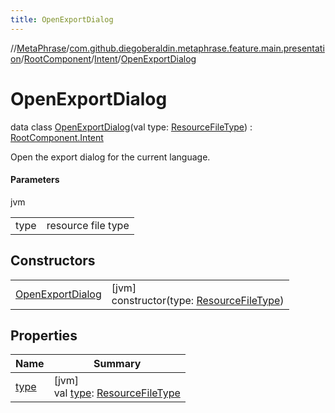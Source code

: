 ```yaml
---
title: OpenExportDialog
---
```

//[MetaPhrase](../../../../../index.html)/[com.github.diegoberaldin.metaphrase.feature.main.presentation](../../../index.html)/[RootComponent](../../index.html)/[Intent](../index.html)/[OpenExportDialog](index.html)



# OpenExportDialog

data class [OpenExportDialog](index.html)(val type: [ResourceFileType](../../../../com.github.diegoberaldin.metaphrase.domain.project.data/-resource-file-type/index.html)) : [RootComponent.Intent](../index.html)

Open the export dialog for the current language.



#### Parameters


jvm

| | |
|---|---|
| type | resource file type |



## Constructors


| | |
|---|---|
| [OpenExportDialog](-open-export-dialog.html) | [jvm]<br>constructor(type: [ResourceFileType](../../../../com.github.diegoberaldin.metaphrase.domain.project.data/-resource-file-type/index.html)) |


## Properties


| Name | Summary |
|---|---|
| [type](type.html) | [jvm]<br>val [type](type.html): [ResourceFileType](../../../../com.github.diegoberaldin.metaphrase.domain.project.data/-resource-file-type/index.html) |

